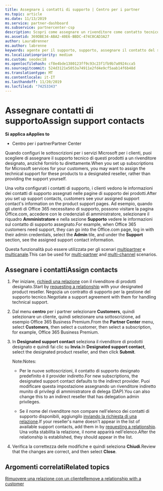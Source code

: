 ```yaml
---
title: Assegnare i contatti di supporto | Centro per i partner
ms.topic: article
ms.date: 11/13/2019
ms.service: partner-dashboard
ms.subservice: partnercenter-csp
description: Scopri come assegnare un rivenditore come contatto tecnico per i clienti con sottoscrizioni ai servizi Microsoft.
ms.assetid: 369DBE34-ABA2-40E6-BBDC-474C0CAD3A27
author: LauraBrenner
ms.author: labrenne
keywords: agente per il supporto, supporto, assegnare il contatto del supporto tecnico, contatto del supporto tecnico designato
ms.localizationpriority: medium
ms.custom: seodec18
ms.openlocfilehash: cf8e4bde1380123ff9c93c23f1fb9b7a0924cca5
ms.sourcegitcommit: 524d3121e5053a74911e2fd4e9cf5aab14f6b48d
ms.translationtype: MT
ms.contentlocale: it-IT
ms.lasthandoff: 11/20/2019
ms.locfileid: "74253343"
---
```

# <a name="assign-support-contacts"></a><span data-ttu-id="67f8d-104">Assegnare contatti di supporto</span><span class="sxs-lookup"><span data-stu-id="67f8d-104">Assign support contacts</span></span>

<span data-ttu-id="67f8d-105">**Si applica a**</span><span class="sxs-lookup"><span data-stu-id="67f8d-105">**Applies to**</span></span>

-  <span data-ttu-id="67f8d-106">Centro per i partner</span><span class="sxs-lookup"><span data-stu-id="67f8d-106">Partner Center</span></span>

<span data-ttu-id="67f8d-107">Quando configuri le sottoscrizioni per i servizi Microsoft per i clienti, puoi scegliere di assegnare il supporto tecnico di questi prodotti a un rivenditore designato, anziché fornirlo tu direttamente.</span><span class="sxs-lookup"><span data-stu-id="67f8d-107">When you set up subscriptions for Microsoft services for your customers, you may want to assign the technical support for these products to a designated reseller, rather than providing the support yourself.</span></span>

<span data-ttu-id="67f8d-108">Una volta configurati i contatti di supporto, i clienti vedono le informazioni dei contatti di supporto assegnati nelle pagine di supporto dei prodotti.</span><span class="sxs-lookup"><span data-stu-id="67f8d-108">After you set up support contacts, customers see your assigned support contact's information on the product support pages.</span></span> <span data-ttu-id="67f8d-109">Ad esempio, quando gli utenti di Office 365 necessitano di supporto, possono visitare la pagina Office.com, accedere con le credenziali di amministratore, selezionare il riquadro **Amministratore** e nella sezione **Supporto** vedere le informazioni sul contatto di supporto assegnato.</span><span class="sxs-lookup"><span data-stu-id="67f8d-109">For example, when Office 365 customers need support, they can go into the Office.com page, log in with their admin credentials, select the **Admin** tile, and under the **Support** section, see the assigned support contact information.</span></span>

<span data-ttu-id="67f8d-110">Questa funzionalità può essere utilizzata per gli scenari [multipartner](multipartner.md) e [multicanale](multichannel.md).</span><span class="sxs-lookup"><span data-stu-id="67f8d-110">This can be used for [multi-partner](multipartner.md) and [multi-channel](multichannel.md) scenarios.</span></span> 

<a href="" id="assigncontacts"></a>
## <a name="assign-contacts"></a><span data-ttu-id="67f8d-111">Assegnare i contatti</span><span class="sxs-lookup"><span data-stu-id="67f8d-111">Assign contacts</span></span>

1.  <span data-ttu-id="67f8d-112">Per iniziare, [richiedi una relazione](request-a-relationship-with-a-customer.md) con il rivenditore di prodotti designato.</span><span class="sxs-lookup"><span data-stu-id="67f8d-112">Start by [requesting a relationship](request-a-relationship-with-a-customer.md) with your designated product reseller.</span></span> <span data-ttu-id="67f8d-113">Negozia un contratto di supporto per la gestione del supporto tecnico.</span><span class="sxs-lookup"><span data-stu-id="67f8d-113">Negotiate a support agreement with them for handling technical support.</span></span>

2.  <span data-ttu-id="67f8d-114">Dal menu **centro** per i partner selezionare **Customers**, quindi selezionare un cliente, quindi selezionare una sottoscrizione, ad esempio Office 365 Business Premium.</span><span class="sxs-lookup"><span data-stu-id="67f8d-114">From the **Partner Center** menu, select **Customers**, then select a customer, then select a subscription, for example, Office 365 Business Premium.</span></span>

3.  <span data-ttu-id="67f8d-115">In **Designated support contact** seleziona il rivenditore di prodotti designato e quindi fai clic su **Invia**.</span><span class="sxs-lookup"><span data-stu-id="67f8d-115">In  **Designated support contact**, select the designated product reseller, and then click **Submit**.</span></span> 

    <span data-ttu-id="67f8d-116">Note:</span><span class="sxs-lookup"><span data-stu-id="67f8d-116">Notes:</span></span> 
    
    *  <span data-ttu-id="67f8d-117">Per le nuove sottoscrizioni, il contatto di supporto designato predefinito è il provider indiretto.</span><span class="sxs-lookup"><span data-stu-id="67f8d-117">For new subscriptions, the designated support contact defaults to the indirect provider.</span></span> <span data-ttu-id="67f8d-118">Puoi modificare questa impostazione assegnando un rivenditore indiretto munito di privilegi di amministratore di delega (DAP).</span><span class="sxs-lookup"><span data-stu-id="67f8d-118">You can also change this to an indirect reseller that has delegation admin privileges.</span></span>
    
    *  <span data-ttu-id="67f8d-119">Se il nome del rivenditore non compare nell'elenco dei contatti di supporto disponibili, aggiungilo [inviando la richiesta di una relazione](request-a-relationship-with-a-customer.md).</span><span class="sxs-lookup"><span data-stu-id="67f8d-119">If your reseller's name doesn't appear in the list of available support contacts, add them in by [requesting a relationship](request-a-relationship-with-a-customer.md).</span></span> <span data-ttu-id="67f8d-120">Una volta stabilita la relazione, il nome apparirà nell'elenco.</span><span class="sxs-lookup"><span data-stu-id="67f8d-120">After the relationship is established, they should appear in the list.</span></span>  

4.  <span data-ttu-id="67f8d-121">Verifica la correttezza delle modifiche e quindi seleziona **Chiudi**.</span><span class="sxs-lookup"><span data-stu-id="67f8d-121">Review that the changes are correct, and then select **Close**.</span></span>

## <a name="related-topics"></a><span data-ttu-id="67f8d-122">Argomenti correlati</span><span class="sxs-lookup"><span data-stu-id="67f8d-122">Related topics</span></span>

[<span data-ttu-id="67f8d-123">Rimuovere una relazione con un cliente</span><span class="sxs-lookup"><span data-stu-id="67f8d-123">Remove a relationship with a customer</span></span>](remove-a-relationship.md)